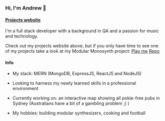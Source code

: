 ### Hi, I'm Andrew 👋

#### [Projects website](https://andrewmiller-projects.netlify.app/)

I'm a full stack developer with a background in QA and a passion for music and technology.

Check out my projects website above, but if you only have time to see one of my projects take a look at my Modular Monosynth project: [Play me](https://modular-monosynth.netlify.app/)
[Repo](https://github.com/ansimil/react-modular)


#### Info

- My stack: MERN (MongoDB, ExpressJS, ReactJS and NodeJS)

- Looking to harness my newly learned skills in a professional environment

- Currently working on: an interactive map showing all pokie-free pubs in Sydney (Australians have a bit of a gambling problem ;) )

- My hobbies: building modular synthesizers, cooking and football 
